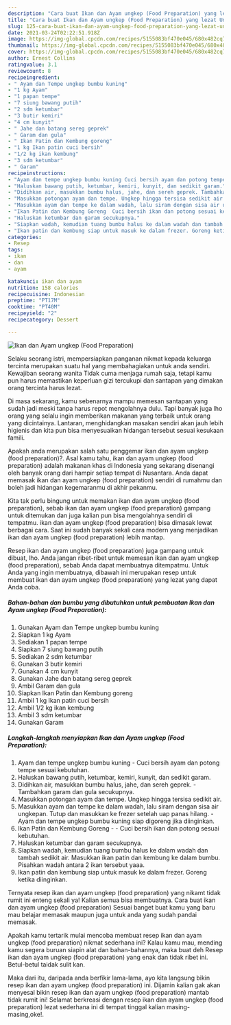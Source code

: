 ```yaml
---
description: "Cara buat Ikan dan Ayam ungkep (Food Preparation) yang lezat Untuk Jualan"
title: "Cara buat Ikan dan Ayam ungkep (Food Preparation) yang lezat Untuk Jualan"
slug: 125-cara-buat-ikan-dan-ayam-ungkep-food-preparation-yang-lezat-untuk-jualan
date: 2021-03-24T02:22:51.918Z
image: https://img-global.cpcdn.com/recipes/5155083bf470e045/680x482cq70/ikan-dan-ayam-ungkep-food-preparation-foto-resep-utama.jpg
thumbnail: https://img-global.cpcdn.com/recipes/5155083bf470e045/680x482cq70/ikan-dan-ayam-ungkep-food-preparation-foto-resep-utama.jpg
cover: https://img-global.cpcdn.com/recipes/5155083bf470e045/680x482cq70/ikan-dan-ayam-ungkep-food-preparation-foto-resep-utama.jpg
author: Ernest Collins
ratingvalue: 3.1
reviewcount: 8
recipeingredient:
- " Ayam dan Tempe ungkep bumbu kuning"
- "1 kg Ayam"
- "1 papan tempe"
- "7 siung bawang putih"
- "2 sdm ketumbar"
- "3 butir kemiri"
- "4 cm kunyit"
- " Jahe dan batang sereg geprek"
- " Garam dan gula"
- " Ikan Patin dan Kembung goreng"
- "1 kg Ikan patin cuci bersih"
- "1/2 kg ikan kembung"
- "3 sdm ketumbar"
- " Garam"
recipeinstructions:
- "Ayam dan tempe ungkep bumbu kuning Cuci bersih ayam dan potong tempe sesuai kebutuhan."
- "Haluskan bawang putih, ketumbar, kemiri, kunyit, dan sedikit garam."
- "Didihkan air, masukkan bumbu halus, jahe, dan sereh geprek. Tambahkan garam dan gula secukupnya."
- "Masukkan potongan ayam dan tempe. Ungkep hingga tersisa sedikit air."
- "Masukkan ayam dan tempe ke dalam wadah, lalu siram dengan sisa air ungkepan. Tutup dan masukkan ke frezer setelah uap panas hilang.  Ayam dan tempe ungkep bumbu kuning siap digoreng jika diinginkan."
- "Ikan Patin dan Kembung Goreng  Cuci bersih ikan dan potong sesuai kebutuhan."
- "Haluskan ketumbar dan garam secukupnya."
- "Siapkan wadah, kemudian tuang bumbu halus ke dalam wadah dan tambah sedikit air. Masukkan ikan patin dan kembung ke dalam bumbu. Pisahkan wadah antara 2 ikan tersebut yaaa."
- "Ikan patin dan kembung siap untuk masuk ke dalam frezer. Goreng ketika diinginkan."
categories:
- Resep
tags:
- ikan
- dan
- ayam

katakunci: ikan dan ayam 
nutrition: 158 calories
recipecuisine: Indonesian
preptime: "PT17M"
cooktime: "PT40M"
recipeyield: "2"
recipecategory: Dessert

---
```



![Ikan dan Ayam ungkep (Food Preparation)](https://img-global.cpcdn.com/recipes/5155083bf470e045/680x482cq70/ikan-dan-ayam-ungkep-food-preparation-foto-resep-utama.jpg)

Selaku seorang istri, mempersiapkan panganan nikmat kepada keluarga tercinta merupakan suatu hal yang membahagiakan untuk anda sendiri. Kewajiban seorang  wanita Tidak cuma menjaga rumah saja, tetapi kamu pun harus memastikan keperluan gizi tercukupi dan santapan yang dimakan orang tercinta harus lezat.

Di masa  sekarang, kamu sebenarnya mampu memesan santapan yang sudah jadi meski tanpa harus repot mengolahnya dulu. Tapi banyak juga lho orang yang selalu ingin memberikan makanan yang terbaik untuk orang yang dicintainya. Lantaran, menghidangkan masakan sendiri akan jauh lebih higienis dan kita pun bisa menyesuaikan hidangan tersebut sesuai kesukaan famili. 



Apakah anda merupakan salah satu penggemar ikan dan ayam ungkep (food preparation)?. Asal kamu tahu, ikan dan ayam ungkep (food preparation) adalah makanan khas di Indonesia yang sekarang disenangi oleh banyak orang dari hampir setiap tempat di Nusantara. Anda dapat memasak ikan dan ayam ungkep (food preparation) sendiri di rumahmu dan boleh jadi hidangan kegemaranmu di akhir pekanmu.

Kita tak perlu bingung untuk memakan ikan dan ayam ungkep (food preparation), sebab ikan dan ayam ungkep (food preparation) gampang untuk ditemukan dan juga kalian pun bisa mengolahnya sendiri di tempatmu. ikan dan ayam ungkep (food preparation) bisa dimasak lewat berbagai cara. Saat ini sudah banyak sekali cara modern yang menjadikan ikan dan ayam ungkep (food preparation) lebih mantap.

Resep ikan dan ayam ungkep (food preparation) juga gampang untuk dibuat, lho. Anda jangan ribet-ribet untuk memesan ikan dan ayam ungkep (food preparation), sebab Anda dapat membuatnya ditempatmu. Untuk Anda yang ingin membuatnya, dibawah ini merupakan resep untuk membuat ikan dan ayam ungkep (food preparation) yang lezat yang dapat Anda coba.

<!--inarticleads1-->

##### Bahan-bahan dan bumbu yang dibutuhkan untuk pembuatan Ikan dan Ayam ungkep (Food Preparation):

1. Gunakan  Ayam dan Tempe ungkep bumbu kuning
1. Siapkan 1 kg Ayam
1. Sediakan 1 papan tempe
1. Siapkan 7 siung bawang putih
1. Sediakan 2 sdm ketumbar
1. Gunakan 3 butir kemiri
1. Gunakan 4 cm kunyit
1. Gunakan  Jahe dan batang sereg geprek
1. Ambil  Garam dan gula
1. Siapkan  Ikan Patin dan Kembung goreng
1. Ambil 1 kg Ikan patin cuci bersih
1. Ambil 1/2 kg ikan kembung
1. Ambil 3 sdm ketumbar
1. Gunakan  Garam




<!--inarticleads2-->

##### Langkah-langkah menyiapkan Ikan dan Ayam ungkep (Food Preparation):

1. Ayam dan tempe ungkep bumbu kuning - Cuci bersih ayam dan potong tempe sesuai kebutuhan.
1. Haluskan bawang putih, ketumbar, kemiri, kunyit, dan sedikit garam.
1. Didihkan air, masukkan bumbu halus, jahe, dan sereh geprek. - Tambahkan garam dan gula secukupnya.
1. Masukkan potongan ayam dan tempe. Ungkep hingga tersisa sedikit air.
1. Masukkan ayam dan tempe ke dalam wadah, lalu siram dengan sisa air ungkepan. Tutup dan masukkan ke frezer setelah uap panas hilang.  - Ayam dan tempe ungkep bumbu kuning siap digoreng jika diinginkan.
1. Ikan Patin dan Kembung Goreng -  - Cuci bersih ikan dan potong sesuai kebutuhan.
1. Haluskan ketumbar dan garam secukupnya.
1. Siapkan wadah, kemudian tuang bumbu halus ke dalam wadah dan tambah sedikit air. Masukkan ikan patin dan kembung ke dalam bumbu. Pisahkan wadah antara 2 ikan tersebut yaaa.
1. Ikan patin dan kembung siap untuk masuk ke dalam frezer. Goreng ketika diinginkan.




Ternyata resep ikan dan ayam ungkep (food preparation) yang nikamt tidak rumit ini enteng sekali ya! Kalian semua bisa membuatnya. Cara buat ikan dan ayam ungkep (food preparation) Sesuai banget buat kamu yang baru mau belajar memasak maupun juga untuk anda yang sudah pandai memasak.

Apakah kamu tertarik mulai mencoba membuat resep ikan dan ayam ungkep (food preparation) nikmat sederhana ini? Kalau kamu mau, mending kamu segera buruan siapin alat dan bahan-bahannya, maka buat deh Resep ikan dan ayam ungkep (food preparation) yang enak dan tidak ribet ini. Betul-betul taidak sulit kan. 

Maka dari itu, daripada anda berfikir lama-lama, ayo kita langsung bikin resep ikan dan ayam ungkep (food preparation) ini. Dijamin kalian gak akan menyesal bikin resep ikan dan ayam ungkep (food preparation) mantab tidak rumit ini! Selamat berkreasi dengan resep ikan dan ayam ungkep (food preparation) lezat sederhana ini di tempat tinggal kalian masing-masing,oke!.

